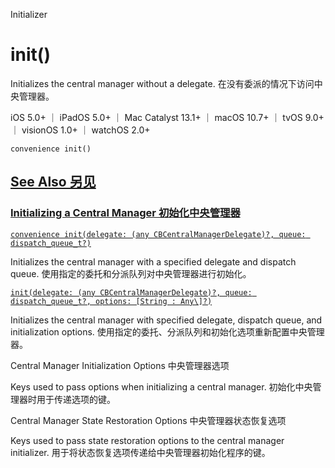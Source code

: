 Initializer

# init() 

Initializes the central manager without a delegate.
在没有委派的情况下访问中央管理器。

iOS 5.0+ ｜ iPadOS 5.0+ ｜ Mac Catalyst 13.1+ ｜ macOS 10.7+ ｜ tvOS 9.0+ ｜ visionOS 1.0+ ｜ watchOS 2.0+ 

```
convenience init()
```



## [See Also 另见](https://developer.apple.com/documentation/corebluetooth/cbcentralmanager/init()#see-also)

### [Initializing a Central Manager 初始化中央管理器](https://developer.apple.com/documentation/corebluetooth/cbcentralmanager/init()#Initializing-a-Central-Manager)

[`convenience init(delegate: (any CBCentralManagerDelegate)?, queue: dispatch_queue_t?)`](https://developer.apple.com/documentation/corebluetooth/cbcentralmanager/init(delegate:queue:))

Initializes the central manager with a specified delegate and dispatch queue.
使用指定的委托和分派队列对中央管理器进行初始化。

[`init(delegate: (any CBCentralManagerDelegate)?, queue: dispatch_queue_t?, options: [String : Any\]?)`](https://developer.apple.com/documentation/corebluetooth/cbcentralmanager/init(delegate:queue:options:))

Initializes the central manager with specified delegate, dispatch queue, and initialization options.
使用指定的委托、分派队列和初始化选项重新配置中央管理器。



Central Manager Initialization Options
中央管理器选项

Keys used to pass options when initializing a central manager.
初始化中央管理器时用于传递选项的键。



Central Manager State Restoration Options
中央管理器状态恢复选项

Keys used to pass state restoration options to the central manager initializer.
用于将状态恢复选项传递给中央管理器初始化程序的键。
